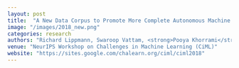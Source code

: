 ```yaml
---
layout: post
title:  "A New Data Corpus to Promote More Complete Autonomous Machine Learning Pipelines"
image: "/images/2018_new.png"
categories: research
authors: "Richard Lippmann, Swaroop Vattam, <strong>Pooya Khorrami</strong>, Cagri Dagli"
venue: "NeurIPS Workshop on Challenges in Machine Learning (CiML)"
website: "https://sites.google.com/chalearn.org/ciml/ciml2018"
---
```

